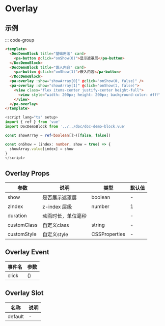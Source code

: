 # Overlay

## 示例

<!--codes start-->

::: code-group

```html [template]
<template>
  <DocDemoBlock title="基础用法" card>
    <pa-button @click="onShow(0)">显示遮罩层</pa-button>
  </DocDemoBlock>
  <DocDemoBlock title="嵌入内容" card>
    <pa-button @click="onShow(1)">嵌入内容</pa-button>
  </DocDemoBlock>
  <pa-overlay :show="showArray[0]" @click="onShow(0, false)" />
  <pa-overlay :show="showArray[1]" @click="onShow(1, false)">
    <view class="flex items-center justify-center height-full">
      <view style="width: 200px; height: 200px; background-color: #fff"></view>
    </view>
  </pa-overlay>
</template>
```
```ts [script]
<script lang="ts" setup>
import { ref } from 'vue'
import DocDemoBlock from '../../doc/doc-demo-block.vue'

const showArray = ref<boolean[]>([false, false])

const onShow = (index: number, show = true) => {
  showArray.value[index] = show
}
</script>
```

<!--codes end-->

## Overlay Props

<!--props start-->

| 参数 | 说明 | 类型 | 默认值 |
| --- | ----- | --- | --- |
| show | 是否展示遮罩层 | boolean | - |
| zIndex | z-index 层级 | number |  1 |
| duration | 动画时长，单位毫秒 |  | - |
| customClass | 自定义class | string | - |
| customStyle | 自定义style | CSSProperties | - |

<!--props end-->

## Overlay Event

<!--event start-->

| 事件名 | 参数 |
| --- | --- |
| click | ()  |

<!--event end-->

## Overlay Slot

<!--slot start-->

| 名称 | 说明 |
| --- | --- |
| default | - |

<!--slot end-->

